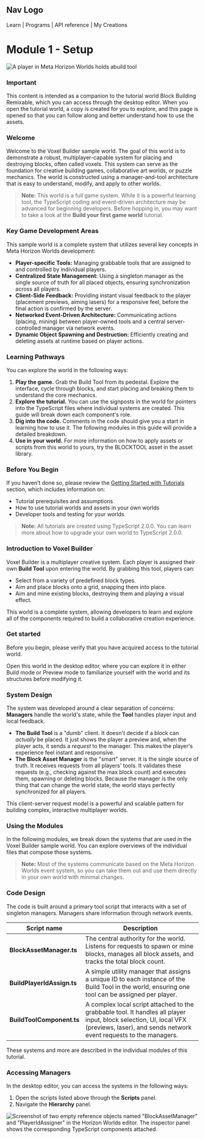 ## Nav Logo
Learn | Programs | API reference | My Creations

# Module 1 - Setup

![A player in Meta Horizon Worlds holds abuild tool](imgheader.png)

### Important
This content is intended as a companion to the tutorial world Block Building Remixable, which you can access through the desktop editor. When you open the tutorial world, a copy is created for you to explore, and this page is opened so that you can follow along and better understand how to use the assets.

### Welcome
Welcome to the Voxel Builder sample world. The goal of this world is to demonstrate a robust, multiplayer-capable system for placing and destroying blocks, often called voxels. This system can serve as the foundation for creative building games, collaborative art worlds, or puzzle mechanics. The world is constructed using a manager-and-tool architecture that is easy to understand, modify, and apply to other worlds.

> **Note:** This world is a full game system. While it is a powerful learning tool, the TypeScript coding and event-driven architecture may be advanced for beginning developers. Before hopping in, you may want to take a look at the **Build your first game world** tutorial.

### Key Game Development Areas
This sample world is a complete system that utilizes several key concepts in Meta Horizon Worlds development:

*   **Player-specific Tools:** Managing grabbable tools that are assigned to and controlled by individual players.
*   **Centralized State Management:** Using a singleton manager as the single source of truth for all placed objects, ensuring synchronization across all players.
*   **Client-Side Feedback:** Providing instant visual feedback to the player (placement previews, aiming lasers) for a responsive feel, before the final action is confirmed by the server.
*   **Networked Event-Driven Architecture:** Communicating actions (placing, mining) between player-owned tools and a central server-controlled manager via network events.
*   **Dynamic Object Spawning and Destruction:** Efficiently creating and deleting assets at runtime based on player actions.

### Learning Pathways
You can explore the world in the following ways:

1.  **Play the game.** Grab the Build Tool from its pedestal. Explore the interface, cycle through blocks, and start placing and breaking them to understand the core mechanics.
2.  **Explore the tutorial.** You can use the signposts in the world for pointers into the TypeScript files where individual systems are created. This guide will break down each component's role.
3.  **Dig into the code.** Comments in the code should give you a start in learning how to use it. The following modules in this guide will provide a detailed breakdown.
4.  **Use in your world.** For more information on how to apply assets or scripts from this world to yours, try the BLOCKTOOL asset in the asset library.

### Before You Begin
If you haven’t done so, please review the [Getting Started with Tutorials]([placeholder_link](https://developers.meta.com/horizon-worlds/learn/documentation/tutorial-worlds/getting-started-with-tutorials/tutorial-prerequisites)) section, which includes information on:
*   Tutorial prerequisites and assumptions
*   How to use tutorial worlds and assets in your own worlds
*   Developer tools and testing for your worlds

> **Note:** All tutorials are created using TypeScript 2.0.0. You can learn more about how to upgrade your own world to TypeScript 2.0.0.

### Introduction to Voxel Builder
Voxel Builder is a multiplayer creative system. Each player is assigned their own **Build Tool** upon entering the world. By grabbing this tool, players can:
*   Select from a variety of predefined block types.
*   Aim and place blocks onto a grid, snapping them into place.
*   Aim and mine existing blocks, destroying them and playing a visual effect.

This world is a complete system, allowing developers to learn and explore all of the components required to build a collaborative creation experience.

### Get started
Before you begin, please verify that you have acquired access to the tutorial world.

Open this world in the desktop editor, where you can explore it in either Build mode or Preview mode to familiarize yourself with the world and its structures before modifying it.

### System Design
The system was developed around a clear separation of concerns: **Managers** handle the world's state, while the **Tool** handles player input and local feedback.

*   **The Build Tool** is a "dumb" client. It doesn't decide if a block can *actually* be placed. It just shows the player a preview and, when the player acts, it sends a *request* to the manager. This makes the player's experience feel instant and responsive.
*   **The Block Asset Manager** is the "smart" server. It is the single source of truth. It receives requests from all players' tools. It validates these requests (e.g., checking against the max block count) and executes them, spawning or deleting blocks. Because the manager is the only thing that can change the world state, the world stays perfectly synchronized for all players.

This client-server request model is a powerful and scalable pattern for building complex, interactive multiplayer worlds.

### Using the Modules
In the following modules, we break down the systems that are used in the Voxel Builder sample world. You can explore overviews of the individual files that compose those systems.

> **Note:** Most of the systems communicate based on the Meta Horizon Worlds event system, so you can take them out and use them directly in your own world with minimal changes.

### Code Design
The code is built around a primary tool script that interacts with a set of singleton managers. Managers share information through network events.

| Script name                 | Description                                                                                                                                     |
| --------------------------- | ----------------------------------------------------------------------------------------------------------------------------------------------- |
| **BlockAssetManager.ts**    | The central authority for the world. Listens for requests to spawn or mine blocks, manages all block assets, and tracks the total block count.    |
| **BuildPlayerIdAssign.ts**  | A simple utility manager that assigns a unique ID to each instance of the Build Tool in the world, ensuring one tool can be assigned per player. |
| **BuildToolComponent.ts**   | A complex local script attached to the grabbable tool. It handles all player input, block selection, UI, local VFX (previews, laser), and sends network event requests to the managers. |

These systems and more are described in the individual modules of this tutorial.

### Accessing Managers
In the desktop editor, you can access the systems in the following ways:
1.  Open the scripts listed above through the **Scripts** panel.
2.  Navigate the **Hierarchy** panel.


![Screenshot of two empty reference objects named "BlockAssetManager" and "PlayerIdAssigner" in the Horizon Worlds editor. The inspector panel shows the corresponding TypeScript components attached.](placeholder_image_2.png)
